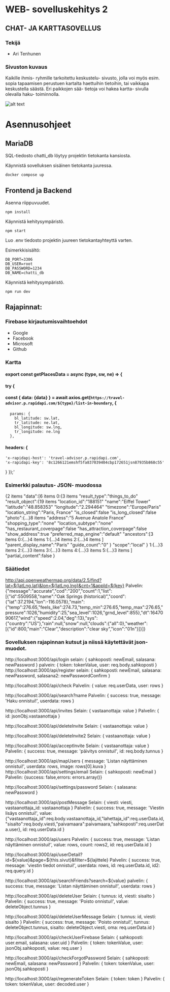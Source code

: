 # WEB- sovelluskehitys 2

## CHAT- JA KARTTASOVELLUS

### Tekijä

<ul>
<li>Ari Tenhunen</li>
</ul>

### Sivuston kuvaus

Kaikille ihmis- ryhmille tarkoitettu keskustelu- sivusto, jolla voi myös esim. sopia tapaamisen perustuen kartalta haettuihin tietoihin,
tai vaikkapa keskustella säästä. Eri paikkojen sää- tietoja voi hakea kartta- sivulla olevalla haku- toiminnolla.

![alt text](https://lh3.googleusercontent.com/drive-viewer/AFGJ81q4Ahc20LowQPt4vsMrBbYUq07-Dxdi-fw9W5Q0H5kqkNcKR10oB5AozuRq3eMVRturJnh3n2GmpQdkNpqrNsfqxkMOCw=s2560)

# Asennusohjeet

## MariaDB

SQL-tiedosto chatti_db löytyy projektin tietokanta kansiosta.

Käynnistä sovelluksen sisäinen tietokanta juuressa.

```
docker compose up
```

## Frontend ja Backend


Asenna riippuvuudet.

```
npm install
```

Käynnistä kehitysympäristö.

```
npm start
```

Luo .env tiedosto projektin juureen tietokantayhteyttä varten.

Esimerkkisisältö:

```
DB_PORT=3306
DB_USER=root
DB_PASSWORD=1234
DB_NAME=chatti_db
```

Käynnistä kehitysympäristö.

```
npm run dev
```


## Rajapinnat:

### Firebase kirjautumisvaihtoehdot

<ul>
<li>Google</li>
<li>Facebook</li>
<li>Microsoft</li>
<li>Github</li>
</ul>

### Kartta

#### export const getPlacesData = async (type, sw, ne) => {
####  try {
####  const { data: {data} } = await axios.get(`https://travel-advisor.p.rapidapi.com/${type}/list-in-boundary`, {
      params: {
        bl_latitude: sw.lat,
        tr_latitude: ne.lat,
        bl_longitude: sw.lng,
        tr_longitude: ne.lng
      },
####  headers: {
    'x-rapidapi-host': 'travel-advisor.p.rapidapi.com',
    'x-rapidapi-key': '8c1266121emshf5fa837039404cbp172651jsn87935b868c55'
  }
});'

### Esimerkki palautus- JSON- muodossa

{2 items
"data":[6 items
0:{3 items
"result_type":"things_to_do"
"result_object":{19 items
"location_id":"188151"
"name":"Eiffel Tower"
"latitude":"48.858353"
"longitude":"2.294464"
"timezone":"Europe/Paris"
"location_string":"Paris, France"
"is_closed":false
"is_long_closed":false
"photo":{...}8 items
"address":"5 Avenue Anatole France"
"shopping_type":"none"
"location_subtype":"none"
"has_restaurant_coverpage":false
"has_attraction_coverpage":false
"show_address":true
"preferred_map_engine":"default"
"ancestors":[3 items
0:{...}4 items
1:{...}4 items
2:{...}4 items
]
"parent_display_name":"Paris"
"guide_count":"0"
}
"scope":"local"
}
1:{...}3 items
2:{...}3 items
3:{...}3 items
4:{...}3 items
5:{...}3 items
]
"partial_content":false
}

### Säätiedot

http://api.openweathermap.org/data/2.5/find?lat=${latLng.lat}&lon=${latLng.lng}&cnt=1&appId=${key}
Palvelin:
{"message":"accurate","cod":"200","count":1,"list":[{"id":5509558,"name":"Oak Springs (historical)","coord":{"lat":37.2194,"lon":-116.0578},"main":{"temp":276.65,"feels_like":274.73,"temp_min":276.65,"temp_max":276.65,"pressure":1026,"humidity":25,"sea_level":1026,"grnd_level":855},"dt":1647090617,"wind":{"speed":2.04,"deg":13},"sys":{"country":"US"},"rain":null,"snow":null,"clouds":{"all":0},"weather":[{"id":800,"main":"Clear","description":"clear sky","icon":"01n"}]}]}


### Sovelluksen rajapinnan kutsut ja niissä käytettävät json-muodot.


http://localhost:3000/api/login
selain:
{
sahkoposti: newEmail,
salasana: newPassword
}
palvein:
{
token: tokenValue,
user: req.body.sahkoposti
}
http://localhost:3000/api/register
selain:
{
sahkoposti: newEmail,
salasana: newPassword,
salasana2: newPasswordConfirm
}

http://localhost:3000/api/check
Palvelin:
{
value: req.userData,
user: rows
}

http://localhost:3000/api/search?name
Palvelin:
{
success: true,
message: 'Haku onnistui!',
userdata: rows
}

http://localhost:3000/api/invites
Selain:
{
vastaanottaja: value
}
Palvelin:
{
id: jsonObj.vastaanottaja
}

http://localhost:3000/api/deleteInvite
Selain:
{
vastaanottaja: value
}

http://localhost:3000/api/deleteInvite2
Selain:
{
vastaanottaja: value
}

http://localhost:3000/api/acceptInvite
Selain:
{
vastaanottaja: value
}
Palvelin:
{
success: true,
message: 'päivitys onnistui!',
id: req.body.tunnus
}

http://localhost:3000/api/mapUsers
{
message: 'Listan näyttäminen onnistui!',
userdata: rows,
image: rows[0].kuva
}
http://localhost:3000/api/settings/email
Selain:
{
sahkoposti: newEmail
}
Palvelin:
{success: false,errors: errors.array()}

http://localhost:3000/api/settings/password
Selain:
{
salasana: newPassword
}

http://localhost:3000/api/postMessage
Selain:
{
viesti: viesti,
vastaanottaja_id: vastaanottaja
}
Palvelin:
{
success: true,
message: 'Viestin lisäys onnistui!',
value: {"vastaanottaja_id":req.body.vastaanottaja_id,"lahettaja_id":req.userData.id,"sisalto":req.body.viesti,"paivamaara":paivamaara,"sahkoposti":req.userData.user},
id: req.userData.id
}

http://localhost:3000/api/users
Palvelin:
{
success: true,
message: 'Listan näyttäminen onnistui!',
value: rows,
count: rows2,
id: req.userData.id
}

http://localhost:3000/api/userDetail?id=${value}&page=${this.sivut}&filter=${lajittele}
Palvelin:
{
success: true,
message: 'viestin tiedot onnistui!',
userdata: rows,
id: req.userData.id,
id2: req.query.id
}

http://localhost:3000/api/searchFriends?search=${value}
palvelin:
{
success: true,
message: 'Listan näyttäminen onnistui!',
userdata: rows
}

http://localhost:3000/api/deleteUser
Selain:
{
tunnus: id,
viesti: sisalto
}
Palvelin:
{
success: true,
message: 'Poisto onnistui!',
value: deleteObject.tunnus
}

http://localhost:3000/api/deleteUserMessage
Selain:
{
tunnus: id,
viesti: sisalto
}
Palvelin:
{
success: true,
message: 'Poisto onnistui!',
tunnus: deleteObject.tunnus,
sisalto: deleteObject.viesti,
oma: req.userData.id
}

http://localhost:3000/api/checkUserFirebase
Selain:
{
sahkoposti: user.email,
salasana: user.uid
}
Palvelin:
{
token: tokenValue,
user: jsonObj.sahkoposti,
value: req.user
}

http://localhost:3000/api/checkForgotPassword
Selain:
{
sahkoposti: newEmail,
salasana: newPassword
}
Palvelin:
{
token: tokenValue,
user: jsonObj.sahkoposti
}

http://localhost:3000/api/regenerateToken
Selain:
{
token: token
}
Palvelin:
{
token: tokenValue,
user: decoded.user
}









